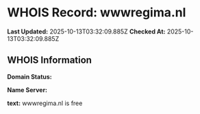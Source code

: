 # WHOIS Record: wwwregima.nl

**Last Updated:** 2025-10-13T03:32:09.885Z
**Checked At:** 2025-10-13T03:32:09.885Z

## WHOIS Information

**Domain Status:** 

**Name Server:** 

**text:** wwwregima.nl is free

